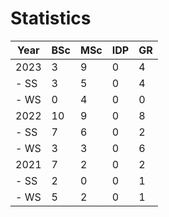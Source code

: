 # Statistics

| Year | BSc | MSc | IDP | GR |
|------|-----|-----|-----|----|
| 2023 |   3 |   9 |   0 |  4 |
| - SS |   3 |   5 |   0 |  4 |
| - WS |   0 |   4 |   0 |  0 |
| 2022 |  10 |   9 |   0 |  8 |
| - SS |   7 |   6 |   0 |  2 |
| - WS |   3 |   3 |   0 |  6 |
| 2021 |   7 |   2 |   0 |  2 |
| - SS |   2 |   0 |   0 |  1 |
| - WS |   5 |   2 |   0 |  1 |
